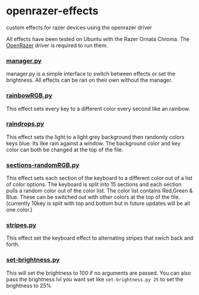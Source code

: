 # openrazer-effects
custom effects for razer devices using the openrazer driver

All effects have been tested on Ubuntu with the Razer Ornata Chroma. The [OpenRazer](https://github.com/openrazer/openrazer) driver is required to run them. 


### [manager.py](manager.py)
manager.py is a simple interface to switch between effects or set the brightness. All effects can be ran on their own without the manager. 


### [rainbowRGB.py](rainbowRGB.py)
This effect sets every key to a different color every second like an rainbow.

### [raindrops.py](raindrops.py)
This effect sets the light to a light grey background then randomly colors keys blue. Its like rain against a window. The background color and key color can both be changed at the top of the file. 

### [sections-randomRGB.py](sections-randomRGB.py)
This effect sets each section of the keyboard to a different color out of a list of color options. The keyboard is split into 15 sections and each section pulls a random color out of the color list. The color list contains Red,Green & Blue. These can be switched out with other colors at the top of the file. (currently 10key is split with top and bottom but in future updates will be all one color.)

### [stripes.py](stripes.py)
This effect set the keyboard effect to alternating stripes that swich back and forth. 

### [set-brightness.py](set-brightness.py)
This will set the brightness to 100 if no arguments are passed. You can also pass the brightness lvl you want set like <code>set-brightness.py 25</code> to set the brightness to 25%
